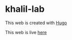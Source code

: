 # khalil-lab

This web is created with [Hugo](https://gohugo.io/)

This web is live [here](khalil-lab.netlify.app)